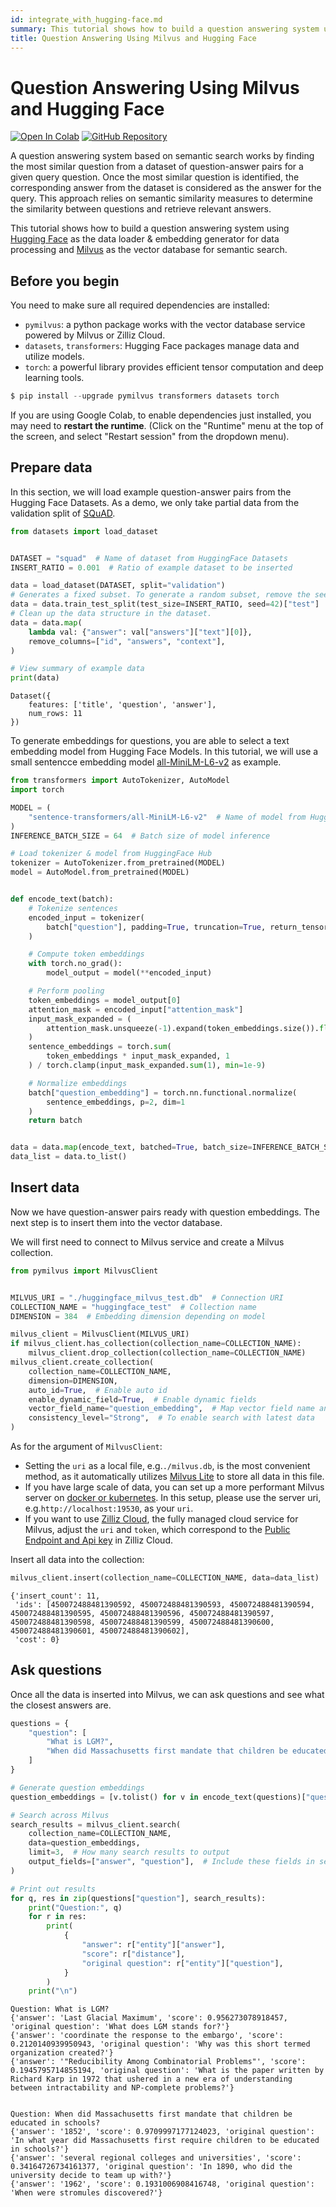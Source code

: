 ```yaml
---
id: integrate_with_hugging-face.md
summary: This tutorial shows how to build a question answering system using Hugging Face as the data loader & embedding generator for data processing and Milvus as the vector database for semantic search.
title: Question Answering Using Milvus and Hugging Face
---
```


# Question Answering Using Milvus and Hugging Face

<a href="https://colab.research.google.com/github/milvus-io/bootcamp/blob/master/bootcamp/tutorials/integration/qa_with_milvus_and_hf.ipynb" target="_parent"><img src="https://colab.research.google.com/assets/colab-badge.svg" alt="Open In Colab"/></a>
<a href="https://github.com/milvus-io/bootcamp/blob/master/bootcamp/tutorials/integration/qa_with_milvus_and_hf.ipynb" target="_blank"><img src="https://img.shields.io/badge/View%20on%20GitHub-555555?style=flat&logo=github&logoColor=white" alt="GitHub Repository"/></a>

A question answering system based on semantic search works by finding the most similar question from a dataset of question-answer pairs for a given query question. Once the most similar question is identified, the corresponding answer from the dataset is considered as the answer for the query. This approach relies on semantic similarity measures to determine the similarity between questions and retrieve relevant answers.

This tutorial shows how to build a question answering system using [Hugging Face](https://huggingface.co) as the data loader & embedding generator for data processing and [Milvus](https://milvus.io) as the vector database for semantic search.

## Before you begin

You need to make sure all required dependencies are installed:

- `pymilvus`: a python package works with the vector database service powered by Milvus or Zilliz Cloud.
- `datasets`, `transformers`: Hugging Face packages manage data and utilize models.
- `torch`: a powerful library provides efficient tensor computation and deep learning tools.


```python
$ pip install --upgrade pymilvus transformers datasets torch
```

<div class="alert note">

If you are using Google Colab, to enable dependencies just installed, you may need to **restart the runtime**. (Click on the "Runtime" menu at the top of the screen, and select "Restart session" from the dropdown menu).

</div>

## Prepare data

In this section, we will load example question-answer pairs from the Hugging Face Datasets. As a demo, we only take partial data from the validation split of [SQuAD](https://huggingface.co/datasets/rajpurkar/squad).


```python
from datasets import load_dataset


DATASET = "squad"  # Name of dataset from HuggingFace Datasets
INSERT_RATIO = 0.001  # Ratio of example dataset to be inserted

data = load_dataset(DATASET, split="validation")
# Generates a fixed subset. To generate a random subset, remove the seed.
data = data.train_test_split(test_size=INSERT_RATIO, seed=42)["test"]
# Clean up the data structure in the dataset.
data = data.map(
    lambda val: {"answer": val["answers"]["text"][0]},
    remove_columns=["id", "answers", "context"],
)

# View summary of example data
print(data)
```

    Dataset({
        features: ['title', 'question', 'answer'],
        num_rows: 11
    })


To generate embeddings for questions, you are able to select a text embedding model from Hugging Face Models. In this tutorial, we will use a small sentencce embedding model [all-MiniLM-L6-v2](https://huggingface.co/sentence-transformers/all-MiniLM-L6-v2) as example.


```python
from transformers import AutoTokenizer, AutoModel
import torch

MODEL = (
    "sentence-transformers/all-MiniLM-L6-v2"  # Name of model from HuggingFace Models
)
INFERENCE_BATCH_SIZE = 64  # Batch size of model inference

# Load tokenizer & model from HuggingFace Hub
tokenizer = AutoTokenizer.from_pretrained(MODEL)
model = AutoModel.from_pretrained(MODEL)


def encode_text(batch):
    # Tokenize sentences
    encoded_input = tokenizer(
        batch["question"], padding=True, truncation=True, return_tensors="pt"
    )

    # Compute token embeddings
    with torch.no_grad():
        model_output = model(**encoded_input)

    # Perform pooling
    token_embeddings = model_output[0]
    attention_mask = encoded_input["attention_mask"]
    input_mask_expanded = (
        attention_mask.unsqueeze(-1).expand(token_embeddings.size()).float()
    )
    sentence_embeddings = torch.sum(
        token_embeddings * input_mask_expanded, 1
    ) / torch.clamp(input_mask_expanded.sum(1), min=1e-9)

    # Normalize embeddings
    batch["question_embedding"] = torch.nn.functional.normalize(
        sentence_embeddings, p=2, dim=1
    )
    return batch


data = data.map(encode_text, batched=True, batch_size=INFERENCE_BATCH_SIZE)
data_list = data.to_list()
```

## Insert data

Now we have question-answer pairs ready with question embeddings. The next step is to insert them into the vector database.

We will first need to connect to Milvus service and create a Milvus collection.


```python
from pymilvus import MilvusClient


MILVUS_URI = "./huggingface_milvus_test.db"  # Connection URI
COLLECTION_NAME = "huggingface_test"  # Collection name
DIMENSION = 384  # Embedding dimension depending on model

milvus_client = MilvusClient(MILVUS_URI)
if milvus_client.has_collection(collection_name=COLLECTION_NAME):
    milvus_client.drop_collection(collection_name=COLLECTION_NAME)
milvus_client.create_collection(
    collection_name=COLLECTION_NAME,
    dimension=DIMENSION,
    auto_id=True,  # Enable auto id
    enable_dynamic_field=True,  # Enable dynamic fields
    vector_field_name="question_embedding",  # Map vector field name and embedding column in dataset
    consistency_level="Strong",  # To enable search with latest data
)
```

<div class="alert note">

As for the argument of `MilvusClient`:
- Setting the `uri` as a local file, e.g.`./milvus.db`, is the most convenient method, as it automatically utilizes [Milvus Lite](https://milvus.io/docs/milvus_lite.md) to store all data in this file.
- If you have large scale of data, you can set up a more performant Milvus server on [docker or kubernetes](https://milvus.io/docs/quickstart.md). In this setup, please use the server uri, e.g.`http://localhost:19530`, as your `uri`.
- If you want to use [Zilliz Cloud](https://zilliz.com/cloud), the fully managed cloud service for Milvus, adjust the `uri` and `token`, which correspond to the [Public Endpoint and Api key](https://docs.zilliz.com/docs/on-zilliz-cloud-console#free-cluster-details) in Zilliz Cloud.

</div>

Insert all data into the collection:


```python
milvus_client.insert(collection_name=COLLECTION_NAME, data=data_list)
```




    {'insert_count': 11,
     'ids': [450072488481390592, 450072488481390593, 450072488481390594, 450072488481390595, 450072488481390596, 450072488481390597, 450072488481390598, 450072488481390599, 450072488481390600, 450072488481390601, 450072488481390602],
     'cost': 0}



## Ask questions

Once all the data is inserted into Milvus, we can ask questions and see what the closest answers are.


```python
questions = {
    "question": [
        "What is LGM?",
        "When did Massachusetts first mandate that children be educated in schools?",
    ]
}

# Generate question embeddings
question_embeddings = [v.tolist() for v in encode_text(questions)["question_embedding"]]

# Search across Milvus
search_results = milvus_client.search(
    collection_name=COLLECTION_NAME,
    data=question_embeddings,
    limit=3,  # How many search results to output
    output_fields=["answer", "question"],  # Include these fields in search results
)

# Print out results
for q, res in zip(questions["question"], search_results):
    print("Question:", q)
    for r in res:
        print(
            {
                "answer": r["entity"]["answer"],
                "score": r["distance"],
                "original question": r["entity"]["question"],
            }
        )
    print("\n")
```

    Question: What is LGM?
    {'answer': 'Last Glacial Maximum', 'score': 0.956273078918457, 'original question': 'What does LGM stands for?'}
    {'answer': 'coordinate the response to the embargo', 'score': 0.2120140939950943, 'original question': 'Why was this short termed organization created?'}
    {'answer': '"Reducibility Among Combinatorial Problems"', 'score': 0.1945795714855194, 'original question': 'What is the paper written by Richard Karp in 1972 that ushered in a new era of understanding between intractability and NP-complete problems?'}
    
    
    Question: When did Massachusetts first mandate that children be educated in schools?
    {'answer': '1852', 'score': 0.9709997177124023, 'original question': 'In what year did Massachusetts first require children to be educated in schools?'}
    {'answer': 'several regional colleges and universities', 'score': 0.34164726734161377, 'original question': 'In 1890, who did the university decide to team up with?'}
    {'answer': '1962', 'score': 0.1931006908416748, 'original question': 'When were stromules discovered?'}
